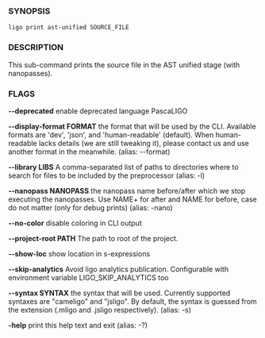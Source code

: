 
### SYNOPSIS
```
ligo print ast-unified SOURCE_FILE
```

### DESCRIPTION
This sub-command prints the source file in the AST unified stage (with nanopasses).

### FLAGS
**--deprecated**
enable deprecated language PascaLIGO

**--display-format FORMAT**
the format that will be used by the CLI. Available formats are 'dev', 'json', and 'human-readable' (default). When human-readable lacks details (we are still tweaking it), please contact us and use another format in the meanwhile. (alias: --format)

**--library LIBS**
A comma-separated list of paths to directories where to search for files to be included by the preprocessor (alias: -l)

**--nanopass NANOPASS**
the nanopass name before/after which we stop executing the nanopasses. Use NAME+ for after and NAME for before, case do not matter (only for debug prints) (alias: -nano)

**--no-color**
disable coloring in CLI output

**--project-root PATH**
The path to root of the project.

**--show-loc**
show location in s-expressions

**--skip-analytics**
Avoid ligo analytics publication. Configurable with environment variable LIGO_SKIP_ANALYTICS too

**--syntax SYNTAX**
the syntax that will be used. Currently supported syntaxes are "cameligo" and "jsligo". By default, the syntax is guessed from the extension (.mligo and .jsligo respectively). (alias: -s)

**-help**
print this help text and exit (alias: -?)


